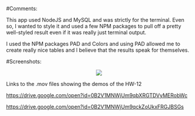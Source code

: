 










#Comments:

This app used NodeJS and MySQL and was strictly for the terminal.  Even so, I wanted to style it and used a few NPM packages to pull off a pretty well-styled result even if it was really just terminal output.

I used the NPM packages PAD and Colors and using PAD allowed me to create really nice tables and I believe that the results speak for themselves.

#Screenshots:
<p align="center">
<span>
<img src="https://github.com/gsgallant/screenshots/blob/master/bamazon/Screen%20Shot%202016-06-17%20at%2012.28.26%20PM.png"/>

</span>
</p>


Links to the .mov files showing the demos of the HW-12

https://drive.google.com/open?id=0B2V1MNWjUm9qbXRGTDVyMERobWc

https://drive.google.com/open?id=0B2V1MNWjUm9qckZoUkxFRGJBSGs
